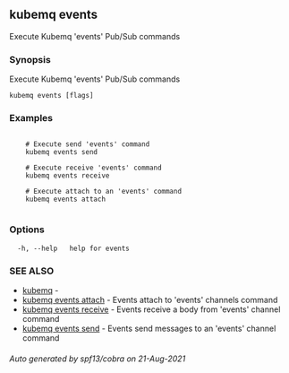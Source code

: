 ## kubemq events

Execute Kubemq 'events' Pub/Sub commands

### Synopsis

Execute Kubemq 'events' Pub/Sub commands

```
kubemq events [flags]
```

### Examples

```

	# Execute send 'events' command
 	kubemq events send

	# Execute receive 'events' command
	kubemq events receive

	# Execute attach to an 'events' command
	kubemq events attach


```

### Options

```
  -h, --help   help for events
```

### SEE ALSO

* [kubemq](kubemq.md)	 - 
* [kubemq events attach](kubemq_events_attach.md)	 - Events attach to 'events' channels command
* [kubemq events receive](kubemq_events_receive.md)	 - Events receive a body from 'events' channel command
* [kubemq events send](kubemq_events_send.md)	 - Events send messages to an 'events' channel command

###### Auto generated by spf13/cobra on 21-Aug-2021
